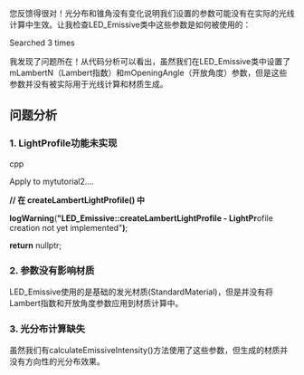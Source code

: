 您反馈得很对！光分布和锥角没有变化说明我们设置的参数可能没有在实际的光线计算中生效。让我检查LED_Emissive类中这些参数是如何被使用的：

Searched 3 times

我发现了问题所在！从代码分析可以看出，虽然我们在LED_Emissive类中设置了mLambertN（Lambert指数）和mOpeningAngle（开放角度）参数，但是这些参数并没有被实际用于光线计算和材质生成。

## 问题分析

### 1. LightProfile功能未实现

cpp

Apply to mytutorial2....

**// 在 createLambertLightProfile() 中**

**logWarning**(**"LED_Emissive::createLambertLightProfile - LightPr**ofile creation not yet implemented"**)**;

**return** nullptr;

### 2. 参数没有影响材质

LED_Emissive使用的是基础的发光材质(StandardMaterial)，但是并没有将Lambert指数和开放角度参数应用到材质计算中。

### 3. 光分布计算缺失

虽然我们有calculateEmissiveIntensity()方法使用了这些参数，但生成的材质并没有方向性的光分布效果。
